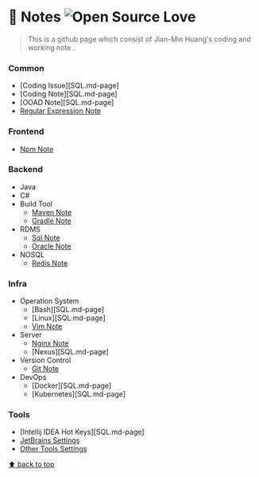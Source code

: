 # :notebook: Notes ![Open Source Love](https://badges.frapsoft.com/os/v2/open-source.svg?v=103)
> This is a github page which consist of Jian-Min Huang's coding and working note .

### Common
* [Coding Issue][SQL.md-page]
* [Coding Note][SQL.md-page]
* [OOAD Note][SQL.md-page]
* [Regular Expression Note][Regular Expression Note-page]

### Frontend
* [Npm Note][Npm Note-page]

### Backend
* Java
* C#
* Build Tool
  * [Maven Note][Maven Note-page]
  * [Gradle Note][Gradle Note-page]
* RDMS
  * [Sql Note][Sql Note-page]
  * [Oracle Note][Oracle Note-page]
* NOSQL
  * [Redis Note][Redis Note-page]

### Infra
* Operation System
  * [Bash][SQL.md-page]
  * [Linux][SQL.md-page]
  * [Vim Note][Vim Note-page]
* Server
  * [Nginx Note][Nginx Note-page]
  * [Nexus][SQL.md-page]
* Version Control
  * [Git Note][Git Note-page]
* DevOps
  * [Docker][SQL.md-page]
  * [Kubernetes][SQL.md-page]

### Tools
* [Intellij IDEA Hot Keys][SQL.md-page]
* [JetBrains Settings][JetBrains Settings-page]
* [Other Tools Settings][Other Tools Settings-page]

[JetBrains Settings-page]: <markdown/JetBrainsSettings.md>
[Other Tools Settings-page]: <markdown/OtherToolsSettings.md>
[Vim Note-page]: <markdown/VimNote.md>
[Sql Note-page]: <markdown/SqlNote.md>
[Gradle Note-page]: <markdown/GradleNote.md>
[Redis Note-page]: <markdown/RedisNote.md>
[Regular Expression Note-page]: <markdown/RegularExpressionNote.md>
[Npm Note-page]: <markdown/NpmNote.md>
[Maven Note-page]: <markdown/MavenNote.md>
[Oracle Note-page]: <markdown/OracleNote.md>
[Git Note-page]: <markdown/GitNote.md>
[Nginx Note-page]: <markdown/NginxNote.md>

[:arrow_up: back to top][top-page]

[top-page]: <https://github.com/Jian-Min-Huang/Notes#notebook-notes->
